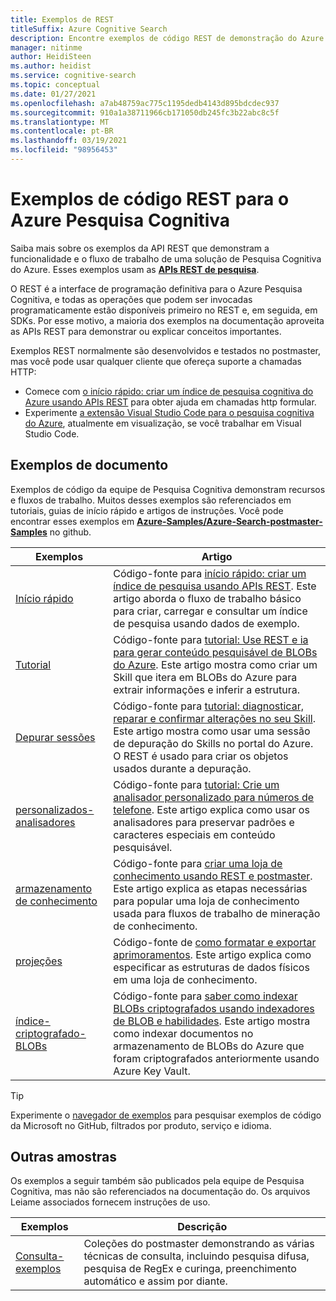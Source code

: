 ```yaml
---
title: Exemplos de REST
titleSuffix: Azure Cognitive Search
description: Encontre exemplos de código REST de demonstração do Azure Pesquisa Cognitiva que usam as APIs REST de pesquisa ou gerenciamento.
manager: nitinme
author: HeidiSteen
ms.author: heidist
ms.service: cognitive-search
ms.topic: conceptual
ms.date: 01/27/2021
ms.openlocfilehash: a7ab48759ac775c1195dedb4143d895bdcdec937
ms.sourcegitcommit: 910a1a38711966cb171050db245fc3b22abc8c5f
ms.translationtype: MT
ms.contentlocale: pt-BR
ms.lasthandoff: 03/19/2021
ms.locfileid: "98956453"
---
```

# <a name="rest-code-samples-for-azure-cognitive-search"></a>Exemplos de código REST para o Azure Pesquisa Cognitiva

Saiba mais sobre os exemplos da API REST que demonstram a funcionalidade e o fluxo de trabalho de uma solução de Pesquisa Cognitiva do Azure. Esses exemplos usam as [**APIs REST de pesquisa**](/rest/api/searchservice).

O REST é a interface de programação definitiva para o Azure Pesquisa Cognitiva, e todas as operações que podem ser invocadas programaticamente estão disponíveis primeiro no REST e, em seguida, em SDKs. Por esse motivo, a maioria dos exemplos na documentação aproveita as APIs REST para demonstrar ou explicar conceitos importantes.

Exemplos REST normalmente são desenvolvidos e testados no postmaster, mas você pode usar qualquer cliente que ofereça suporte a chamadas HTTP:

+ Comece com [o início rápido: criar um índice de pesquisa cognitiva do Azure usando APIs REST](search-get-started-rest.md) para obter ajuda em chamadas http formular.
+ Experimente [a extensão Visual Studio Code para o pesquisa cognitiva do Azure](search-get-started-vs-code.md), atualmente em visualização, se você trabalhar em Visual Studio Code.

## <a name="doc-samples"></a>Exemplos de documento

Exemplos de código da equipe de Pesquisa Cognitiva demonstram recursos e fluxos de trabalho. Muitos desses exemplos são referenciados em tutoriais, guias de início rápido e artigos de instruções. Você pode encontrar esses exemplos em [**Azure-Samples/Azure-Search-postmaster-Samples**](https://github.com/Azure-Samples/azure-search-postman-samples) no github.

| Exemplos | Artigo |
|---------|---------|
| [Início rápido](https://github.com/Azure-Samples/azure-search-postman-samples/tree/master/Quickstart) | Código-fonte para [início rápido: criar um índice de pesquisa usando APIs REST](search-get-started-rest.md). Este artigo aborda o fluxo de trabalho básico para criar, carregar e consultar um índice de pesquisa usando dados de exemplo. |
| [Tutorial](https://github.com/Azure-Samples/azure-search-postman-samples/tree/master/Tutorial) | Código-fonte para [tutorial: Use REST e ia para gerar conteúdo pesquisável de BLOBs do Azure](cognitive-search-tutorial-blob.md). Este artigo mostra como criar um Skill que itera em BLOBs do Azure para extrair informações e inferir a estrutura.|
| [Depurar sessões](https://github.com/Azure-Samples/azure-search-postman-samples/tree/master/Debug-sessions) | Código-fonte para [tutorial: diagnosticar, reparar e confirmar alterações no seu Skill](cognitive-search-tutorial-debug-sessions.md). Este artigo mostra como usar uma sessão de depuração do Skills no portal do Azure. O REST é usado para criar os objetos usados durante a depuração.|
| [personalizados-analisadores](https://github.com/Azure-Samples/azure-search-postman-samples/tree/master/custom-analyzers) | Código-fonte para [tutorial: Crie um analisador personalizado para números de telefone](tutorial-create-custom-analyzer.md). Este artigo explica como usar os analisadores para preservar padrões e caracteres especiais em conteúdo pesquisável.|
| [armazenamento de conhecimento](https://github.com/Azure-Samples/azure-search-postman-samples/tree/master/knowledge-store) | Código-fonte para [criar uma loja de conhecimento usando REST e postmaster](knowledge-store-create-rest.md). Este artigo explica as etapas necessárias para popular uma loja de conhecimento usada para fluxos de trabalho de mineração de conhecimento. |
| [projeções](https://github.com/Azure-Samples/azure-search-postman-samples/tree/master/projections) | Código-fonte de [como formatar e exportar aprimoramentos](knowledge-store-projections-examples.md). Este artigo explica como especificar as estruturas de dados físicos em uma loja de conhecimento.|
| [índice-criptografado-BLOBs](https://github.com/Azure-Samples/azure-search-postman-samples/commit/f5ebb141f1ff98f571ab84ac59dcd6fd06a46718) | Código-fonte para [saber como indexar BLOBs criptografados usando indexadores de BLOB e habilidades](search-howto-index-encrypted-blobs.md). Este artigo mostra como indexar documentos no armazenamento de BLOBs do Azure que foram criptografados anteriormente usando Azure Key Vault. |

> [!Tip]
> Experimente o [navegador de exemplos](/samples/browse/?expanded=azure&languages=http&products=azure-cognitive-search) para pesquisar exemplos de código da Microsoft no GitHub, filtrados por produto, serviço e idioma.

## <a name="other-samples"></a>Outras amostras

Os exemplos a seguir também são publicados pela equipe de Pesquisa Cognitiva, mas não são referenciados na documentação do. Os arquivos Leiame associados fornecem instruções de uso.

| Exemplos | Descrição |
|---------|-------------|
| [Consulta-exemplos](https://github.com/Azure-Samples/azure-search-postman-samples/tree/master/Query-examples) | Coleções do postmaster demonstrando as várias técnicas de consulta, incluindo pesquisa difusa, pesquisa de RegEx e curinga, preenchimento automático e assim por diante. |